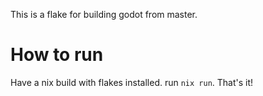 This is a flake for building godot from master.

# How to run

Have a nix build with flakes installed. run `nix run`. That's it!
